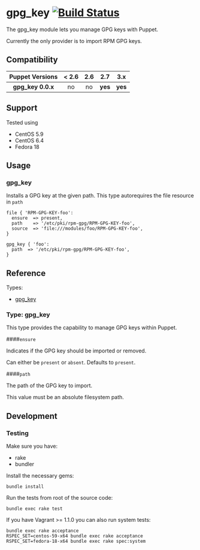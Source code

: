 # gpg_key [![Build Status](https://travis-ci.org/treydock/puppet-gpg_key.png)](https://travis-ci.org/treydock/puppet-gpg_key)

The gpg_key module lets you manage GPG keys with Puppet.

Currently the only provider is to import RPM GPG keys.

## Compatibility

| Puppet Versions   | < 2.6 | 2.6 | 2.7     | 3.x     |
|:-----------------:|:-----:|:---:|:-------:|:-------:|
| **gpg_key 0.0.x** | no    | no  | **yes** | **yes** |

## Support

Tested using

* CentOS 5.9
* CentOS 6.4
* Fedora 18

## Usage

### gpg_key

Installs a GPG key at the given path.  This type autorequires the file resource in `path`

    file { 'RPM-GPG-KEY-foo':
      ensure  => present,
      path    => '/etc/pki/rpm-gpg/RPM-GPG-KEY-foo',
      source  => 'file:///modules/foo/RPM-GPG-KEY-foo',
    }

    gpg_key { 'foo':
      path  => '/etc/pki/rpm-gpg/RPM-GPG-KEY-foo',
    }

## Reference

Types:

* [gpg_key](#type-gpg_key)

### Type: gpg_key

This type provides the capability to manage GPG keys within Puppet.

####`ensure`

Indicates if the GPG key should be imported or removed.

Can either be `present` or `absent`.  Defaults to `present`.

####`path`

The path of the GPG key to import.

This value must be an absolute filesystem path.

## Development

### Testing

Make sure you have:

* rake
* bundler

Install the necessary gems:

    bundle install

Run the tests from root of the source code:

    bundle exec rake test

If you have Vagrant >= 1.1.0 you can also run system tests:

    bundle exec rake acceptance
    RSPEC_SET=centos-59-x64 bundle exec rake acceptance
    RSPEC_SET=fedora-18-x64 bundle exec rake spec:system

